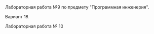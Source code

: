 Лабораторная работа №9 по предмету "Программная инженерия". 

Вариант 18.



Лабораторная работа № 10